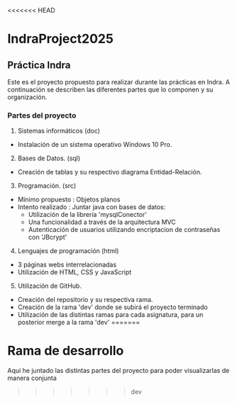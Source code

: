 <<<<<<< HEAD
# IndraProject2025
## Práctica Indra
Este es el proyecto propuesto para realizar durante las prácticas en Indra. A continuación se describen las diferentes partes que lo componen y su organización.

### Partes del proyecto 
1. Sistemas informáticos (doc)
  - Instalación de un sistema operativo Windows 10 Pro.
2. Bases de Datos. (sql)
  - Creación de tablas y su respectivo diagrama Entidad-Relación.
3. Programación. (src)
  - Mínimo propuesto : Objetos planos
  - Intento realizado : Juntar java con bases de datos:
    - Utilización de la librería 'mysqlConector'
    - Una funcionalidad a través de la arquitectura MVC
    - Autenticación de usuarios utilizando encriptacion de contraseñas con 'JBcrypt'
4. Lenguajes de programación (html)
  - 3 páginas webs interrelacionadas
  - Utilización de HTML, CSS y JavaScript
5. Utilización de GitHub.
  - Creación del repositorio y su respectiva rama.
  - Creación de la rama 'dev' donde se subirá el proyecto terminado
  - Utilización de las distintas ramas para cada asignatura, para un posterior merge a la rama 'dev'
=======
# Rama de desarrollo
Aquí he juntado las distintas partes del proyecto para poder visualizarlas de manera conjunta
>>>>>>> dev

